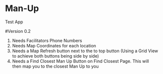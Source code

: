 # Man-Up
Test App

#Version 0.2
1) Needs Facilitators Phone Numbers
2) Needs Map Coordinates for each location
3) Needs a Map Refresh button next to the to top button (Using a Grid View to achieve both buttons being side by side)
4) Needs a Find Closest Man Up Button on Find Closest Page. This will then map you to the closest Man Up to you
